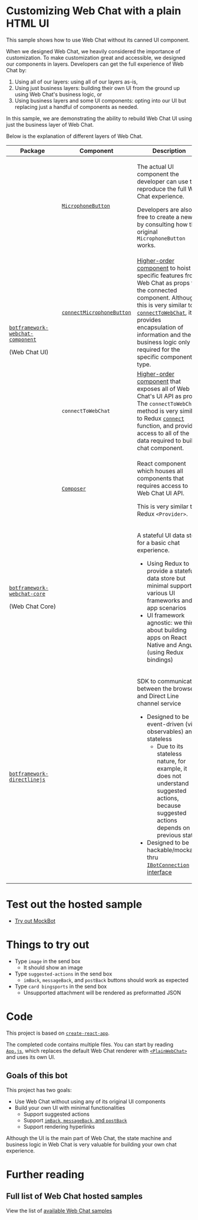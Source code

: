 # Customizing Web Chat with a plain HTML UI

This sample shows how to use Web Chat without its canned UI component.

When we designed Web Chat, we heavily considered the importance of customization. To make customization great and accessible, we designed our components in layers. Developers can get the full experience of Web Chat by:

1. Using all of our layers: using all of our layers as-is,
2. Using just business layers: building their own UI from the ground up using Web Chat's business logic, or
3. Using business layers and some UI components: opting into our UI but replacing just a handful of components as needed.

In this sample, we are demonstrating the ability to rebuild Web Chat UI using just the business layer of Web Chat.

Below is the explanation of different layers of Web Chat.

<table>
   <thead>
      <tr>
         <th>Package</th>
         <th>Component</th>
         <th>Description</th>
      </tr>
   </thead>
   <tbody>
      <tr>
         <td rowspan="4">
            <p>
               <a href="https://github.com/Microsoft/BotFramework-WebChat/tree/master/packages/component">
                  <code>botframework-webchat-component</code>
               </a>
            </p>
            <p>
               <nobr>(Web Chat UI)</nobr>
            </p>
         </td>
         <td>
            <a href="https://github.com/Microsoft/BotFramework-WebChat/blob/master/packages/component/src/SendBox/MicrophoneButton.js">
               <code>MicrophoneButton</code>
            </a>
         </td>
         <td>
            <p>The actual UI component the developer can use to reproduce the full Web Chat experience.</p>
            <p>Developers are also free to create a new UI by consulting how the original <code>MicrophoneButton</code> works.</p>
         </td>
      </tr>
      <tr>
         <td>
            <a href="https://github.com/Microsoft/BotFramework-WebChat/blob/master/packages/component/src/SendBox/MicrophoneButton.js">
               <code>connectMicrophoneButton</code>
            </a>
         </td>
         <td>
           <a href="https://reactjs.org/docs/higher-order-components.html">Higher-order component</a> to hoist specific features from Web Chat as props to the connected component. Although this is very similar to <a href="#connect-to-web-chat"><code>connectToWebChat</code></a>, it provides encapsulation of information and the business logic only required for the specific component type.
         </td>
      </tr>
      <tr>
         <td>
            <a href="https://github.com/Microsoft/BotFramework-WebChat/blob/master/packages/component/src/connectToWebChat.js">
               <a name="connect-to-web-chat"></a>
               <code>connectToWebChat</code>
            </a>
         </td>
         <td>
           <a href="https://reactjs.org/docs/higher-order-components.html">Higher-order component</a> that exposes all of Web Chat's UI API as props. The <code>connectToWebChat</code> method is very similar to Redux <a href="https://react-redux.js.org/api/connect"><code>connect</code></a> function, and provides access to all of the data required to build a chat component.
         </td>
      </tr>
      <tr>
         <td>
            <a href="https://github.com/Microsoft/BotFramework-WebChat/blob/master/packages/component/src/Composer.js">
               <code>Composer</code>
            </a>
         </td>
         <td>
            <p>React component which houses all components that requires access to Web Chat UI API.</p>
            <p>This is very similar to Redux <code>&lt;Provider&gt;</code>.</p>
         </td>
      </tr>
      <tr>
         <td>
            <p>
               <a href="https://github.com/Microsoft/BotFramework-WebChat/tree/master/packages/core">
                  <code>botframework-webchat-core</code>
               </a>
            </p>
            <p>
               <nobr>(Web Chat Core)</nobr>
            </p>
         </td>
         <td></td>
         <td>
            <p>A stateful UI data store for a basic chat experience.</p>
            <ul>
               <li>Using Redux to provide a stateful data store but minimal support to various UI frameworks and app scenarios</li>
               <li>UI framework agnostic: we think about building apps on React Native and Angular (using Redux bindings)</li>
            </ul>
         </td>
      </tr>
      <tr>
         <td>
            <a href="https://github.com/Microsoft/BotFramework-DirectLineJS">
               <code>botframework-directlinejs</code>
            </a>
         </td>
         <td></td>
         <td>
            <p>SDK to communicate between the browser and Direct Line channel service</p>
            <ul>
               <li>
                  Designed to be event-driven (via observables) and stateless
                  <ul>
                     <li>Due to its stateless nature, for example, it does not understand suggested actions, because suggested actions depends on previous state</li>
                  </ul>
               </li>
               <li>
                  Designed to be hackable/mockable thru <a href="https://github.com/microsoft/BotFramework-DirectLineJS/blob/master/src/directLine.ts#L381"><code>IBotConnection</code> interface</a>
               </li>
            </ul>
         </td>
      </tr>
   </tbody>
</table>

# Test out the hosted sample

-  [Try out MockBot](https://microsoft.github.io/BotFramework-WebChat/21.customization-plain-ui)

# Things to try out

-  Type `image` in the send box
   -  It should show an image
-  Type `suggested-actions` in the send box
   -  `imBack`, `messageBack`, and `postBack` buttons should work as expected
-  Type `card bingsports` in the send box
   -  Unsupported attachment will be rendered as preformatted JSON

# Code

This project is based on [`create-react-app`](https://github.com/facebook/create-react-app).

The completed code contains multiple files. You can start by reading [`App.js`](https://github.com/Microsoft/BotFramework-WebChat/tree/master/samples/21.customization-plain-ui/src/App.js), which replaces the default Web Chat renderer with [`<PlainWebChat>`](https://github.com/Microsoft/BotFramework-WebChat/tree/master/samples/21.customization-plain-ui/src/PlainWebChat.js) and uses its own UI.

## Goals of this bot

This project has two goals:

-  Use Web Chat without using any of its original UI components
-  Build your own UI with minimal functionalities
   -  Support suggested actions
   -  Support [`imBack`, `messageBack`, and `postBack`](https://docs.microsoft.com/en-us/azure/bot-service/rest-api/bot-framework-rest-connector-add-rich-cards?view=azure-bot-service-4.0#process-events-within-rich-cards)
   -  Support rendering hyperlinks

Although the UI is the main part of Web Chat, the state machine and business logic in Web Chat is very valuable for building your own chat experience.

# Further reading

## Full list of Web Chat hosted samples

View the list of [available Web Chat samples](https://github.com/Microsoft/BotFramework-WebChat/tree/master/samples)
